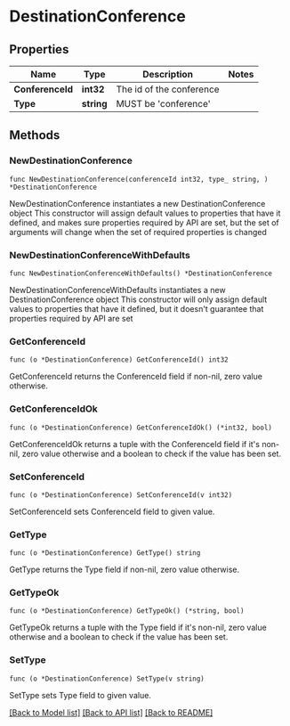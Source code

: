 # DestinationConference

## Properties

Name | Type | Description | Notes
------------ | ------------- | ------------- | -------------
**ConferenceId** | **int32** | The id of the conference |
**Type** | **string** | MUST be &#39;conference&#39; |

## Methods

### NewDestinationConference

`func NewDestinationConference(conferenceId int32, type_ string, ) *DestinationConference`

NewDestinationConference instantiates a new DestinationConference object
This constructor will assign default values to properties that have it defined,
and makes sure properties required by API are set, but the set of arguments
will change when the set of required properties is changed

### NewDestinationConferenceWithDefaults

`func NewDestinationConferenceWithDefaults() *DestinationConference`

NewDestinationConferenceWithDefaults instantiates a new DestinationConference object
This constructor will only assign default values to properties that have it defined,
but it doesn't guarantee that properties required by API are set

### GetConferenceId

`func (o *DestinationConference) GetConferenceId() int32`

GetConferenceId returns the ConferenceId field if non-nil, zero value otherwise.

### GetConferenceIdOk

`func (o *DestinationConference) GetConferenceIdOk() (*int32, bool)`

GetConferenceIdOk returns a tuple with the ConferenceId field if it's non-nil, zero value otherwise
and a boolean to check if the value has been set.

### SetConferenceId

`func (o *DestinationConference) SetConferenceId(v int32)`

SetConferenceId sets ConferenceId field to given value.

### GetType

`func (o *DestinationConference) GetType() string`

GetType returns the Type field if non-nil, zero value otherwise.

### GetTypeOk

`func (o *DestinationConference) GetTypeOk() (*string, bool)`

GetTypeOk returns a tuple with the Type field if it's non-nil, zero value otherwise
and a boolean to check if the value has been set.

### SetType

`func (o *DestinationConference) SetType(v string)`

SetType sets Type field to given value.

[[Back to Model list]](../README.md#documentation-for-models) [[Back to API list]](../README.md#documentation-for-api-endpoints) [[Back to README]](../README.md)
